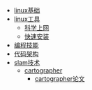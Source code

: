 - [linux基础]()
- [linux工具](tools/)
    - [科学上网](tools/cangku.md)
    - [快速安装](tools/linux-config.1.md)
- [编程技能]()
- [代码架构]()
- [slam技术]()
    - [cartographer](slam/cartographer/scan-matching-in-2d-slam.md)
        - [cartographer论文](slam/cartographer/real-time-loop-closure-in-2d-lidar-slam.md)